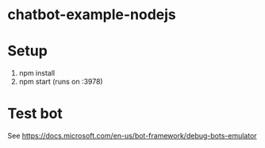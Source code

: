 # chatbot-example-nodejs

# Setup
1. npm install
2. npm start (runs on :3978)

# Test bot
See https://docs.microsoft.com/en-us/bot-framework/debug-bots-emulator
